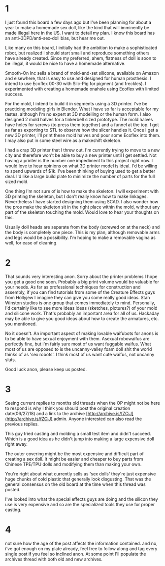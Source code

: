 # 1
I just found this board a few days ago but I've been planning for about a year to make a homemade sex doll, like the kind that will imminently be made illegal here in the US. I want to detail my plan. I know this board has an anti-3DPD/anti-sex-doll bias, but hear me out.  
  
Like many on this board, I initially had the ambition to make a sophisticated robot, but realized I should start small and reproduce something others have already created. Since my preferred, ahem, flatness of doll is soon to be illegal, it would be nice to have a homemade alternative.  
  
Smooth-On Inc sells a brand of mold-and-set silicone, available on Amazon and elsewhere, that is easy to use and designed for human prosthesis. I intend to use Ecoflex 00-30 with Silc-Pig for pigment (and freckles). I experimented with creating a homemade onahole using Ecoflex with limited success.  
  
For the mold, I intend to build it in segments using a 3D printer. I've be practicing modeling girls in Blender. What I have so far is acceptable for my tastes, although I'm no expert at 3D modelling or the human form. I also designed 2 mold halves for a tinkerbell sized prototype. The mold halves have holes for screws (to press them together) and a funnel at the top. I got as far as exporting to STL to observe how the slicer handles it. Once I get a new 3D printer, I'll print these mold halves and pour some Ecoflex into them. I may also put in some steel wire as a makeshift skeleton.  
  
I had a crap 3D printer that I threw out. I'm currently trying to move to a new city and therefore won't be able to buy a new printer until I get settled. Not having a printer is the number one impediment to this project right now. I would love to hear opinions on what 3D printer model is ideal. I'd be willing to spend upwards of $1k. I've been thinking of buying used to get a better deal. I'd like a large build plate to minimize the number of parts for the full sized mold.  
  
One thing I'm not sure of is how to make the skeleton. I will experiment with 3D printing the skeleton, but I don't really know how to make linkages. Nevertheless I have started designing them using SCAD. I also wonder how the pros make the skeleton sit in the right place within the mold, without any part of the skeleton touching the mold. Would love to hear your thoughts on this.  
  
Usually doll heads are separate from the body (screwed on at the neck) and the body is completely one piece. This is my plan, although removable arms and legs would be a possibility. I'm hoping to make a removable vagina as well, for ease of cleaning.

# 2
That sounds very interesting anon. Sorry about the printer problems I hope you get a good one soon. Probably a big print volume would be valuable for your needs. As far as professional techniques for construction and assembly, if you can find tutorials from some of the Creature Effects guys from Hollyjew I imagine they can give you some really good ideas. Stan Winston studios is one group that comes immediately to mind. Personally, I'd certainly like to see more ideas ideas (sketches, pictures?) of your mold and silicone work. That's probably an important area for all of us. Hackaday may be able to give you good ideas about how to create the armatures, etc. you mentioned.  
  
No it doesn't. An important aspect of making lovable waifubots for anons is to be able to have sexual enjoyment with them. Asexual robowaifus are perfectly fine, but I'm fairly sure most of us want fuggable waifus. What most of us are opposed to is the uncanny-valley foam doll shit the world thinks of as 'sex robots'. I think most of us want cute waifus, not uncanny sluts.  
  
Good luck anon, please keep us posted.

# 3
Seeing current replies to months old threads when the OP might not be here to respond is why I think you should post the original creation date(06/27/18) and a link to the archive [http://archive.is/fZCiJ](http://archive.is/fZCiJ) admin. Anyone interested can also read the previous replies.  
  
This guy tried casting and molding a small test item and didn't succeed. Which is a good idea as he didn't jump into making a large expensive doll right away.  
  
The outer covering might be the most expensive and difficult part of creating a sex doll. It might be easier and cheaper to buy parts from Chinese TPE/TPU dolls and modifying them than making your own.  
  
You're right about what currently sells as 'sex dolls' they're just expensive huge chunks of cold plastic that generally look disgusting. That was the general consensus on the old board at the time when this thread was posted.  
  
I've looked into what the special effects guys are doing and the silicon they use is very expensive and so are the specialized tools they use for proper casting.

# 4
not sure how the age of the post affects the information contained. and no, i've got enough on my plate already, feel free to follow along and tag every single post if you feel so inclined anon. At some point I'll populate the archives thread with both old and new archives.